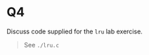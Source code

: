 Q4
==========================================

Discuss code supplied for the `lru` lab exercise.

> See `./lru.c`


